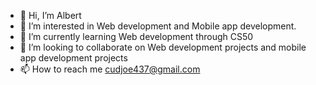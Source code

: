- 👋 Hi, I’m Albert
- 👀 I’m interested in Web development and Mobile app development.
- 🌱 I’m currently learning Web development through CS50
- 💞️ I’m looking to collaborate on Web development projects and mobile app development projects
- 📫 How to reach me cudjoe437@gmail.com

<!---
Cudjoe437/Cudjoe437 is a ✨ special ✨ repository because its `README.md` (this file) appears on your GitHub profile.
You can click the Preview link to take a look at your changes.
--->
